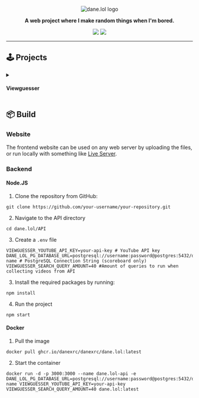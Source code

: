 <p align="center">
  <img src="https://i.imgur.com/e68dtaZ.png" alt="dane.lol logo"/>
</p>

<p align='center'>
  <b>A web project where I make random things when I'm bored.</b>
</p>

<p align='center'>
<a href="https://dane.lol"><img src="https://img.shields.io/website-up-down-green-red/http/dane.lol.svg"/></a>
  <a href="https://GitHub.com/danexrc/dane.lol/graphs/commit-activity"><img src="https://img.shields.io/badge/Maintained%3F-yes-green.svg"/></a>
</p>

<hr>

## 🕹️ Projects

<details>
<summary><h4>Viewguesser</h4></summary>
<b>Viewguesser is a higher-lower guessing game based on YouTube video views.</b>
<br><br>
<b>🚀 Features</b>
<ul>
  <li>Automatic pulling from YouTube's API (videos are cached for 12 hours)</li>
  <li>Scoreboard functionality.</li>
  <li>Easy score sharing on social media.</li>
</ul>
<b>🪄 Details</b>
<br>
The player is presented with two videos, one video on the left and a different video on the right. These will be different random videos pulled from YouTube. This uses the YouTube API to fetch videos using the backend API calls.
<br><br>
Each video will display the title, the name of the creator that made the video, the video's view count & the video's thumbnail in the background.
<br><br>
The view count of the first video will be displayed on the left. The video on the right will have two buttons, one for higher and one for lower. The player must guess if this video has higher or lower views than the video on the left.
<br><br>
<img src="https://dane.lol/assets/viewguesser/instructions/example.gif" alt="Viewguesser example"/>
<br><br>
Once the player has made their selection, the view count of the video will then be displayed. If correct, the video will then move to the left and a new video will be populated on the right. If incorrect, the game will end and a losing screen is displayed. The losing screen will change depending on the final score.
</details>

## 📦 Build
### Website
The frontend website can be used on any web server by uploading the files, or run locally with something like <a href="https://marketplace.visualstudio.com/items?itemName=ritwickdey.LiveServer">Live Server</a>.

### Backend
#### Node.JS
1. Clone the repository from GitHub:
```
git clone https://github.com/your-username/your-repository.git
```
2. Navigate to the API directory
```
cd dane.lol/API
```

3. Create a ``.env`` file
```
VIEWGUESSER_YOUTUBE_API_KEY=your-api-key # YouTube API key
DANE_LOL_PG_DATABASE_URL=postgresql://username:password@postgres:5432/database-name # PostgreSQL Connection String (scoreboard only)
VIEWGUESSER_SEARCH_QUERY_AMOUNT=40 #Amount of queries to run when collecting videos from API
```

3. Install the required packages by running:
```
npm install
```

4. Run the project
```
npm start
```

#### Docker
1. Pull the image
```
docker pull ghcr.io/danexrc/danexrc/dane.lol:latest
```

2. Start the container
```
docker run -d -p 3000:3000 --name dane.lol-api -e DANE_LOL_PG_DATABASE_URL=postgresql://username:password@postgres:5432/database-name VIEWGUESSER_YOUTUBE_API_KEY=your-api-key VIEWGUESSER_SEARCH_QUERY_AMOUNT=40 dane.lol:latest
```
